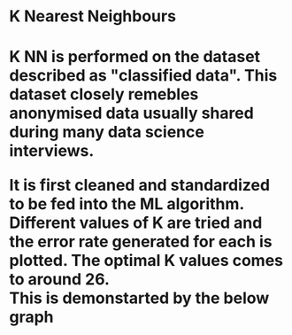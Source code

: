 <h1> K Nearest Neighbours <h1> 

K NN is performed on the dataset described as "classified data".
This dataset closely remebles anonymised data usually shared during many data science interviews. 

It is first cleaned and standardized to be fed into the ML algorithm. <br>
Different values of K are tried and the error rate generated for each is plotted. The optimal K values comes to around 26. <br> 
This is demonstarted by the below graph 




